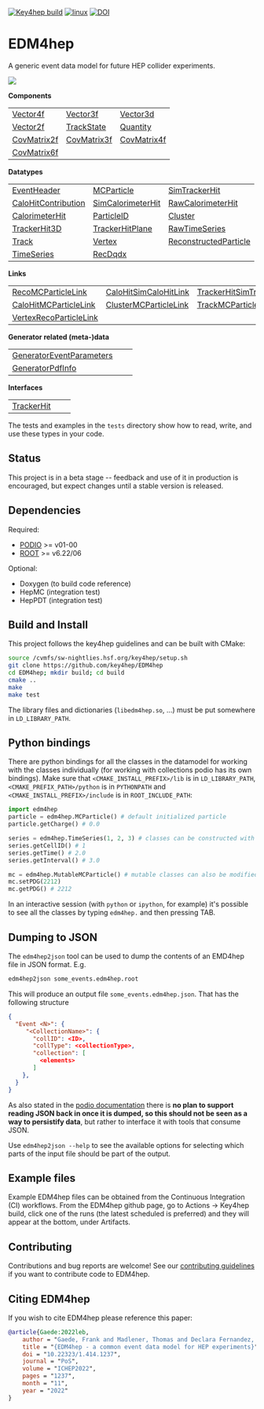 
[![Key4hep build](https://github.com/key4hep/EDM4hep/actions/workflows/key4hep-build.yaml/badge.svg)](https://github.com/key4hep/EDM4hep/actions/workflows/key4hep-build.yaml)
[![linux](https://github.com/key4hep/EDM4hep/actions/workflows/lcg_linux_with_podio.yml/badge.svg)](https://github.com/key4hep/EDM4hep/actions/workflows/lcg_linux_with_podio.yml)
[![DOI](https://zenodo.org/badge/209480664.svg)](https://zenodo.org/doi/10.5281/zenodo.4785062)

# EDM4hep

A generic event data model for future HEP collider experiments.

![](doc/edm4hep_diagram.svg)

**Components**

| | | |
|-|-|-|
| [Vector4f](https://github.com/key4hep/EDM4hep/blob/main/edm4hep.yaml#L9)      | [Vector3f](https://github.com/key4hep/EDM4hep/blob/main/edm4hep.yaml#L34)      | [Vector3d](https://github.com/key4hep/EDM4hep/blob/main/edm4hep.yaml#L57)     |
| [Vector2f](https://github.com/key4hep/EDM4hep/blob/main/edm4hep.yaml#L82)     | [TrackState](https://github.com/key4hep/EDM4hep/blob/main/edm4hep.yaml#L180)   | [Quantity](https://github.com/key4hep/EDM4hep/blob/main/edm4hep.yaml#L209)    |
| [CovMatrix2f](https://github.com/key4hep/EDM4hep/blob/main/edm4hep.yaml#L101) | [CovMatrix3f](https://github.com/key4hep/EDM4hep/blob/main/edm4hep.yaml#L121)  | [CovMatrix4f](https://github.com/key4hep/EDM4hep/blob/main/edm4hep.yaml#L140) |
| [CovMatrix6f](https://github.com/key4hep/EDM4hep/blob/main/edm4hep.yaml#L160) |   |   |


**Datatypes**

| | | |
|-|-|-|
| [EventHeader](https://github.com/key4hep/EDM4hep/blob/main/edm4hep.yaml#L218)         | [MCParticle](https://github.com/key4hep/EDM4hep/blob/main/edm4hep.yaml#L230)        | [SimTrackerHit](https://github.com/key4hep/EDM4hep/blob/main/edm4hep.yaml#L296)         |
| [CaloHitContribution](https://github.com/key4hep/EDM4hep/blob/main/edm4hep.yaml#L336) | [SimCalorimeterHit](https://github.com/key4hep/EDM4hep/blob/main/edm4hep.yaml#L349) | [RawCalorimeterHit](https://github.com/key4hep/EDM4hep/blob/main/edm4hep.yaml#L360)     |
| [CalorimeterHit](https://github.com/key4hep/EDM4hep/blob/main/edm4hep.yaml#L369)      | [ParticleID](https://github.com/key4hep/EDM4hep/blob/main/edm4hep.yaml#L380)        | [Cluster](https://github.com/key4hep/EDM4hep/blob/main/edm4hep.yaml#L394)               |
| [TrackerHit3D](https://github.com/key4hep/EDM4hep/blob/main/edm4hep.yaml#L426)          | [TrackerHitPlane](https://github.com/key4hep/EDM4hep/blob/main/edm4hep.yaml#L451)   | [RawTimeSeries](https://github.com/key4hep/EDM4hep/blob/main/edm4hep.yaml#L479)                |
| [Track](https://github.com/key4hep/EDM4hep/blob/main/edm4hep.yaml#L493)               | [Vertex](https://github.com/key4hep/EDM4hep/blob/main/edm4hep.yaml#L510)            | [ReconstructedParticle](https://github.com/key4hep/EDM4hep/blob/main/edm4hep.yaml#L556) |
| [TimeSeries](https://github.com/key4hep/EDM4hep/blob/main/edm4hep.yaml#L594) | [RecDqdx](https://github.com/key4hep/EDM4hep/blob/main/edm4hep.yaml#L606) |                                                                                          |

**Links**

| | | |
|-|-|-|
| [RecoMCParticleLink](https://github.com/key4hep/EDM4hep/blob/main/edm4hep.yaml#L661)        | [CaloHitSimCaloHitLink](https://github.com/key4hep/EDM4hep/blob/main/edm4hep.yaml#L685)         | [TrackerHitSimTrackerHitLink](https://github.com/key4hep/EDM4hep/blob/main/edm4hep.yaml#L691)         |
| [CaloHitMCParticleLink](https://github.com/key4hep/EDM4hep/blob/main/edm4hep.yaml#L667) | [ClusterMCParticleLink](https://github.com/key4hep/EDM4hep/blob/main/edm4hep.yaml#L673) | [TrackMCParticleLink](https://github.com/key4hep/EDM4hep/blob/main/edm4hep.yaml#L679)   |
| [VertexRecoParticleLink](https://github.com/key4hep/EDM4hep/blob/main/edm4hep.yaml#L697) | | |

**Generator related (meta-)data**

| | | |
|-|-|-|
| [GeneratorEventParameters](https://github.com/key4hep/EDM4hep/blob/main/edm4hep.yaml#L618) | | |
| [GeneratorPdfInfo](https://github.com/key4hep/EDM4hep/blob/main/edm4hep.yaml#L634) | | |

**Interfaces**

| | | |
|-|-|-|
| [TrackerHit](https://github.com/key4hep/EDM4hep/blob/main/edm4hep.yaml#L645) | | |

The tests and examples in the `tests` directory show how to read, write, and use these types in your code.


## Status

This project is in a beta stage -- feedback and use of it in production is encouraged, but expect changes until a stable version is released.

## Dependencies

Required:

* [PODIO](https://github.com/AIDASoft/podio) >= v01-00
* [ROOT](https://github.com/root-project/root) >= v6.22/06

Optional:

* Doxygen (to build code reference)
* HepMC (integration test)
* HepPDT (integration test)

## Build and Install

This project follows the key4hep guidelines and can be built with CMake:

```sh
source /cvmfs/sw-nightlies.hsf.org/key4hep/setup.sh
git clone https://github.com/key4hep/EDM4hep
cd EDM4hep; mkdir build; cd build
cmake ..
make
make test
```

The library files and dictionaries (`libedm4hep.so`, ...) must be put somewhere in `LD_LIBRARY_PATH`.

## Python bindings
There are python bindings for all the classes in the datamodel for working with
the classes individually (for working with collections podio has its own
bindings). Make sure that `<CMAKE_INSTALL_PREFIX>/lib` is in `LD_LIBRARY_PATH`,
`<CMAKE_PREFIX_PATH>/python` is in `PYTHONPATH` and `<CMAKE_INSTALL_PREFIX>/include` is in `ROOT_INCLUDE_PATH`:
```python
import edm4hep
particle = edm4hep.MCParticle() # default initialized particle
particle.getCharge() # 0.0

series = edm4hep.TimeSeries(1, 2, 3) # classes can be constructed with non-default parameters
series.getCellID() # 1
series.getTime() # 2.0
series.getInterval() # 3.0

mc = edm4hep.MutableMCParticle() # mutable classes can also be modified
mc.setPDG(2212)
mc.getPDG() # 2212
```

In an interactive session (with `python` or `ipython`, for example) it's
possible to see all the classes by typing `edm4hep.` and then pressing TAB.

## Dumping to JSON
The `edm4hep2json` tool can be used to dump the contents of an EMD4hep file in
JSON format. E.g.

```bash
edm4hep2json some_events.edm4hep.root
```

This will produce an output file `some_events.edm4hep.json`. That has the following structure
```json
{
  "Event <N>": {
     "<CollectionName>": {
       "collID": <ID>,
       "collType": <collectionType>,
       "collection": [
         <elements>
       ]
    },
  }
}
```

As also stated in the [podio
documentation](https://github.com/AIDASoft/podio/blob/master/doc/advanced_topics.md#dumping-json)
there is **no plan to support reading JSON back in once it is dumped, so this
should not be seen as a way to persistify data**, but rather to interface it
with tools that consume JSON.

Use `edm4hep2json --help` to see the available options for selecting which parts
of the input file should be part of the output.

## Example files

Example EDM4hep files can be obtained from the Continuous Integration (CI)
workflows. From the EDM4hep github page, go to Actions -> Key4hep build, click
one of the runs (the latest scheduled is preferred) and they will appear at the
bottom, under Artifacts.

## Contributing

Contributions and bug reports are welcome! See our [contributing guidelines](doc/contributing.md) if you want to contribute code to EDM4hep.

## Citing EDM4hep

If you wish to cite EDM4hep please reference this paper:

```bibtex
@article{Gaede:2022leb,
    author = "Gaede, Frank and Madlener, Thomas and Declara Fernandez, Placido and Ganis, Gerardo and Hegner, Benedikt and Helsens, Clement and Sailer, Andre and A. Stewart, Graeme and Völkl, Valentin",
    title = "{EDM4hep - a common event data model for HEP experiments}",
    doi = "10.22323/1.414.1237",
    journal = "PoS",
    volume = "ICHEP2022",
    pages = "1237",
    month = "11",
    year = "2022"
}
```
